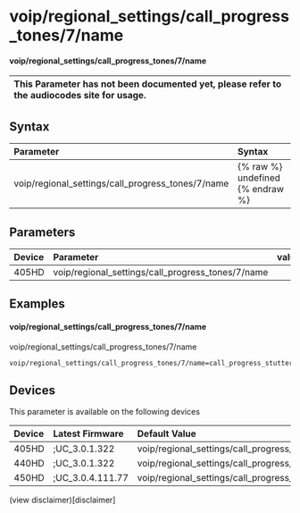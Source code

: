 ﻿---
description: voip/regional_settings/call_progress_tones/7/name
search:
    keywords: ['voip','regional_settings','call_progress_tones','7','name']
---

# voip/regional_settings/call_progress_tones/7/name

#### voip/regional_settings/call_progress_tones/7/name


| This Parameter has not been documented yet, please refer to the audiocodes site for usage.  |
| :--- |

## Syntax
| Parameter | Syntax |
| :--- | :--- |
|voip/regional_settings/call_progress_tones/7/name | {% raw %} undefined {% endraw %} |

## Parameters
|Device|Parameter|value|Description|
|:---|:---|:---|:---|
| 405HD | voip/regional_settings/call_progress_tones/7/name |  |  |

## Examples
#### voip/regional_settings/call_progress_tones/7/name

voip/regional_settings/call_progress_tones/7/name

```
voip/regional_settings/call_progress_tones/7/name=call_progress_stutter_tone
```

## Devices
This parameter is available on the following devices

| Device | Latest Firmware | Default Value |
|:---|:---|:---|
| 405HD | ;UC_3.0.1.322 | voip/regional_settings/call_progress_tones/7/name=call_progress_stutter_tone 
| 440HD | ;UC_3.0.1.322 | voip/regional_settings/call_progress_tones/7/name=call_progress_stutter_tone 
| 450HD | ;UC_3.0.4.111.77 | voip/regional_settings/call_progress_tones/7/name=call_progress_stutter_tone 

(view disclaimer)[disclaimer]
